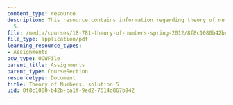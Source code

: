 ```yaml
---
content_type: resource
description: This resource contains information regarding theory of numbers, solution
  5.
file: /media/courses/18-781-theory-of-numbers-spring-2012/8f8c1080b42bca1f9ed27614d867b942_MIT18_781S12_pset5sol.pdf
file_type: application/pdf
learning_resource_types:
- Assignments
ocw_type: OCWFile
parent_title: Assignments
parent_type: CourseSection
resourcetype: Document
title: Theory of Numbers, solution 5
uid: 8f8c1080-b42b-ca1f-9ed2-7614d867b942
---
```

